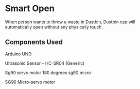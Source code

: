 # Smart Open
When person wants to throw a waste in Dustbin, Dustbin cap will automatically open without any physically touch.
  ## Components Used
  Arduino UNO	
  
  Ultrasonic Sensor - HC-SR04 (Generic)
  
  Sg90 servo motor 180 degrees sg90 micro
  
  SG90 Micro-servo motor
	
